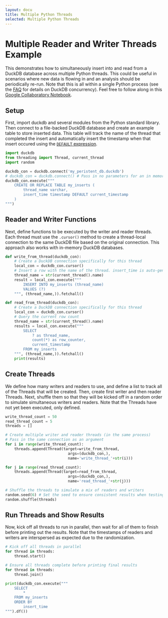 ```yaml
---
layout: docu
title: Multiple Python Threads
selected: Multiple Python Threads
---
```


# Multiple Reader and Writer Threads Example
This demonstrates how to simultaneously insert into and read from a DuckDB database across multiple Python threads. 
This could be useful in scenarios where new data is flowing in and an analysis should be periodically re-run. 
Note that this is all within a single Python process (see the [FAQ](/faq) for details on DuckDB concurrency).
Feel free to follow along in this [Google Collaboratory Notebook](https://colab.research.google.com/drive/190NB2m-LIfDcMamCY5lIzaD2OTMnYclB?usp=sharing).

## Setup
First, import duckdb and several modules from the Python standard library. 
Then connect to a file-backed DuckDB database and create an example table to store inserted data. 
This table will track the name of the thread that completed the insert and automatically insert the timestamp when that insert occured using the [`DEFAULT` expression](/docs/sql/statements/create_table#syntax).
```python
import duckdb
from threading import Thread, current_thread
import random

duckdb_con = duckdb.connect('my_peristent_db.duckdb') 
# duckdb_con = duckdb.connect() # Pass in no parameters for an in memory database
duckdb_con.execute("""
    CREATE OR REPLACE TABLE my_inserts (
        thread_name varchar, 
        insert_time timestamp DEFAULT current_timestamp
    )
""")
```

## Reader and Writer Functions
Next, define functions to be executed by the writer and reader threads. 
Each thread must use the `.cursor()` method to create a thread-local connection to the same DuckDB file based on the original connection. 
This approach also works with in-memory DuckDB databases.

```python
def write_from_thread(duckdb_con):
    # Create a DuckDB connection specifically for this thread
    local_con = duckdb_con.cursor()
    # Insert a row with the name of the thread. insert_time is auto-generated.
    thread_name = str(current_thread().name)
    result = local_con.execute("""
        INSERT INTO my_inserts (thread_name) 
        VALUES (?)
    """, (thread_name,)).fetchall()

def read_from_thread(duckdb_con):
    # Create a DuckDB connection specifically for this thread
    local_con = duckdb_con.cursor()
    # Query the current row count
    thread_name = str(current_thread().name)
    results = local_con.execute("""
        SELECT 
            ? as thread_name,
            count(*) as row_counter,
            current_timestamp 
        FROM my_inserts
    """, (thread_name,)).fetchall()
    print(results)
```

## Create Threads
We define how many writers and readers to use, and define a list to track all of the Threads that will be created.
Then, create first writer and then reader Threads. 
Next, shuffle them so that they will be kicked off in a random order to simulate simultaneous writers and readers.
Note that the Threads have not yet been executed, only defined.
```python
write_thread_count = 50
read_thread_count = 5
threads = []

# Create multiple writer and reader threads (in the same process) 
# Pass in the same connection as an argument
for i in range(write_thread_count):
    threads.append(Thread(target=write_from_thread,
                            args=(duckdb_con,),
                            name='write_thread_'+str(i)))

for j in range(read_thread_count):
    threads.append(Thread(target=read_from_thread,
                            args=(duckdb_con,),
                            name='read_thread_'+str(j)))

# Shuffle the threads to simulate a mix of readers and writers
random.seed(6) # Set the seed to ensure consistent results when testing
random.shuffle(threads)
```

## Run Threads and Show Results
Now, kick off all threads to run in parallel, then wait for all of them to finish before printing out the results. 
Note that the timestamps of readers and writers are interspersed as expected due to the randomization.
```python
# Kick off all threads in parallel
for thread in threads:
    thread.start()

# Ensure all threads complete before printing final results
for thread in threads:
    thread.join()

print(duckdb_con.execute("""
    SELECT 
        * 
    FROM my_inserts 
    ORDER BY 
        insert_time
""").df())

```

